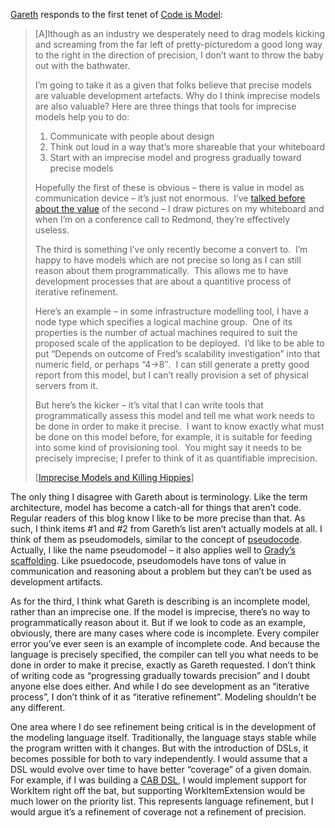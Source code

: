 [Gareth](http://blogs.msdn.com/garethj) responds to the first tenet of
[Code is Model](http://devhawk.net/2005/10/05/Code+Is+Model.aspx):

> [A]lthough as an industry we desperately need to drag models kicking
> and screaming from the far left of pretty-picturedom a good long way
> to the right in the direction of precision, I don’t want to throw the
> baby out with the bathwater.
>
> I’m going to take it as a given that folks believe that precise models
> are valuable development artefacts. Why do I think imprecise models
> are also valuable? Here are three things that tools for imprecise
> models help you to do:
>
> 1.  Communicate with people about design
> 2.  Think out loud in a way that’s more shareable that your whiteboard
> 3.  Start with an imprecise model and progress gradually toward
>     precise models
>
> Hopefully the first of these is obvious – there is value in model as
> communication device – it’s just not enormous.  I’ve [talked before
> about the
> value](https://blogs.msdn.com/garethj/archive/2004/10/13/241985.aspx)
> of the second – I draw pictures on my whiteboard and when I’m on a
> conference call to Redmond, they’re effectively useless.
>
> The third is something I’ve only recently become a convert to.  I’m
> happy to have models which are not precise so long as I can still
> reason about them programmatically.  This allows me to have
> development processes that are about a quantitive process of iterative
> refinement.
>
> Here’s an example – in some infrastructure modelling tool, I have a
> node type which specifies a logical machine group.  One of its
> properties is the number of actual machines required to suit the
> proposed scale of the application to be deployed.  I’d like to be able
> to put “Depends on outcome of Fred’s scalability investigation” into
> that numeric field, or perhaps “4-\>8″.  I can still generate a pretty
> good report from this model, but I can’t really provision a set of
> physical servers from it.
>
> But here’s the kicker – it’s vital that I can write tools that
> programmatically assess this model and tell me what work needs to be
> done in order to make it precise.  I want to know exactly what must be
> done on this model before, for example, it is suitable for feeding
> into some kind of provisioning tool.  You might say it needs to be
> precisely imprecise; I prefer to think of it as quantifiable
> imprecision.
>
> [[Imprecise Models and Killing
> Hippies](http://blogs.msdn.com/garethj/archive/2005/12/07/imprecisehippies.aspx)]

The only thing I disagree with Gareth about is terminology. Like the
term architecture, model has become a catch-all for things that aren’t
code. Regular readers of this blog know I like to be more precise than
that. As such, I think items \#1 and \#2 from Gareth’s list aren’t
actually models at all. I think of them as pseudomodels, similar to the
concept of [pseudocode](http://en.wikipedia.org/wiki/Pseudocode).
Actually, I like the name pseudomodel – it also applies well to [Grady’s
scaffolding](http://devhawk.net/2005/12/17/Scaffolding+Isnt+A+Model.aspx).
Like psuedocode, pseudomodels have tons of value in communication and
reasoning about a problem but they can’t be used as development
artifacts.

As for the third, I think what Gareth is describing is an incomplete
model, rather than an imprecise one. If the model is imprecise, there’s
no way to programmatically reason about it. But if we look to code as an
example, obviously, there are many cases where code is incomplete. Every
compiler error you’ve ever seen is an example of incomplete code. And
because the language is precisely specified, the compiler can tell you
what needs to be done in order to make it precise, exactly as Gareth
requested. I don’t think of writing code as “progressing gradually
towards precision” and I doubt anyone else does either. And while I do
see development as an “iterative process”, I don’t think of it as
“iterative refinement”. Modeling shouldn’t be any different.

One area where I do see refinement being critical is in the development
of the modeling language itself. Traditionally, the language stays
stable while the program written with it changes. But with the
introduction of DSLs, it becomes possible for both to vary
independently. I would assume that a DSL would evolve over time to have
better “coverage” of a given domain. For example, if I was building a
[CAB DSL](http://devhawk.net/2005/11/23/Thoughts+On+CAB.aspx), I would
implement support for WorkItem right off the bat, but supporting
WorkItemExtension would be much lower on the priority list. This
represents language refinement, but I would argue it’s a refinement of
coverage not a refinement of precision.
